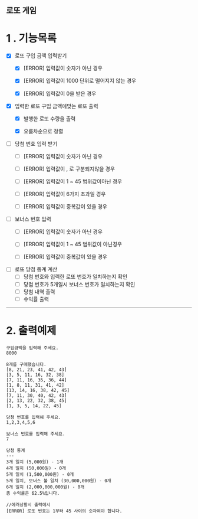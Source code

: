 ## 로또 게임


# 1 . 기능목록

 - [x] 로또 구입 금액 입력받기
   - [x]  [ERROR] 입력값이 숫자가 아닌 경우
   - [x]  [ERROR] 입력값이 1000 단위로 떨어지지 않는 경우
   - [x]  [ERROR] 입력값이 0을 받은 경우

    
- [x] 입력한 로또 구입 금액에맞는 로또 출력
  - [x] 발행한 로또 수량을 출력
  - [x] 오름차순으로 정렬


- [ ] 당첨 번호 입력 받기
    - [ ]  [ERROR] 입력값이 숫자가 아닌 경우
    - [ ]  [ERROR] 입력값이 , 로 구분되지않을 경우
    - [ ]  [ERROR] 입력값이 1 ~ 45 범위값이아닌 경우
    - [ ]  [ERROR] 입력값이 6가지 초과일 경우
    - [ ]  [ERROR] 입력값이 중복값이 있을 경우


- [ ]  보너스 번호 입력
    - [ ]  [ERROR] 입력값이 숫자가 아닌 경우
    - [ ]  [ERROR] 입력값이 1 ~ 45 범위값이 아닌경우
    - [ ]  [ERROR] 입력값이 중복값이 있을 경우


- [ ]  로또 당첨 통계 계산
   - [ ] 당첨 번호와 입력한 로또 번호가 일치하는지 확인
   - [ ] 당첨 번호가 5개일시 보너스 번호가 일치하는지 확인
   - [ ] 당첨 내역 출력
   - [ ] 수익률 출력

<hr>
    

# 2. 출력예제

```
구입금액을 입력해 주세요.
8000

8개를 구매했습니다.
[8, 21, 23, 41, 42, 43] 
[3, 5, 11, 16, 32, 38] 
[7, 11, 16, 35, 36, 44] 
[1, 8, 11, 31, 41, 42] 
[13, 14, 16, 38, 42, 45] 
[7, 11, 30, 40, 42, 43] 
[2, 13, 22, 32, 38, 45] 
[1, 3, 5, 14, 22, 45]

당첨 번호를 입력해 주세요.
1,2,3,4,5,6

보너스 번호를 입력해 주세요.
7

당첨 통계
---
3개 일치 (5,000원) - 1개
4개 일치 (50,000원) - 0개
5개 일치 (1,500,000원) - 0개
5개 일치, 보너스 볼 일치 (30,000,000원) - 0개
6개 일치 (2,000,000,000원) - 0개
총 수익률은 62.5%입니다.

//에러상황시 출력예시
[ERROR] 로또 번호는 1부터 45 사이의 숫자여야 합니다.

```


 

   



